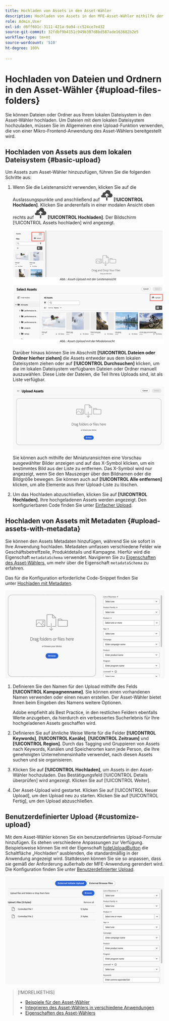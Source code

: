 ```yaml
---
title: Hochladen von Assets in den Asset-Wähler
description: Hochladen von Assets in den MFE-Asset-Wähler mithilfe der Upload-Funktion
role: Admin,User
exl-id: d6ff601c-3111-421a-9a94-cc524ce7e432
source-git-commit: 32fdbf9b4151c949b307d8bd587ade163682b2e5
workflow-type: tm+mt
source-wordcount: '510'
ht-degree: 100%

---
```


# Hochladen von Dateien und Ordnern in den Asset-Wähler {#upload-files-folders}

Sie können Dateien oder Ordner aus Ihrem lokalen Dateisystem in den Asset-Wähler hochladen. Um Dateien mit dem lokalen Dateisystem hochzuladen, müssen Sie im Allgemeinen eine Upload-Funktion verwenden, die von einer Mikro-Frontend-Anwendung des Asset-Wählers bereitgestellt wird.

## Hochladen von Assets aus dem lokalen Dateisystem {#basic-upload}

Um Assets zum Asset-Wähler hinzuzufügen, führen Sie die folgenden Schritte aus:

1. Wenn Sie die Leistenansicht verwenden, klicken Sie auf die Auslassungspunkte und anschließend auf ![Hochladesymbol](assets/upload-icon.svg) **[!UICONTROL Hochladen]**. Klicken Sie anderenfalls in einer modalen Ansicht oben rechts auf ![Hochladesymbol](assets/upload-icon.svg) **[!UICONTROL Hochladen]**. Der Bildschirm [!UICONTROL Assets hochladen] wird angezeigt.

   ![Hochladen von Assets in den Asset-Wähler](assets/upload-assets.png)

   Darüber hinaus können Sie im Abschnitt **[!UICONTROL Dateien oder Ordner hierher ziehen]** die Assets entweder aus dem lokalen Dateisystem ziehen oder auf **[!UICONTROL Durchsuchen]** klicken, um die im lokalen Dateisystem verfügbaren Dateien oder Ordner manuell auszuwählen. Diese Liste der Dateien, die Teil Ihres Uploads sind, ist als Liste verfügbar.

   ![Einfacher Upload von Assets in den Asset-Wähler](assets/basic-upload.png)

   Sie können auch mithilfe der Miniaturansichten eine Vorschau ausgewählter Bilder anzeigen und auf das X-Symbol klicken, um ein bestimmtes Bild aus der Liste zu entfernen. Das X-Symbol wird nur angezeigt, wenn Sie den Mauszeiger über den Bildnamen oder die Bildgröße bewegen. Sie können auch auf **[!UICONTROL Alle entfernen]** klicken, um alle Elemente aus Ihrer Upload-Liste zu löschen.

1. Um das Hochladen abzuschließen, klicken Sie auf **[!UICONTROL Hochladen]**. Ihre hochgeladenen Assets werden angezeigt. Den konfigurierbaren Code finden Sie unter [Einfacher Upload](/help/assets/asset-selector-customization.md#basic-upload).

## Hochladen von Assets mit Metadaten {#upload-assets-with-metadata}

Sie können den Assets Metadaten hinzufügen, während Sie sie sofort in Ihre Anwendung hochladen. Metadaten umfassen verschiedene Felder wie Geschäftsbetreffzeile, Produktdetails und Kampagne. Hierfür wird die Eigenschaft `metadataSchema` verwendet. Navigieren Sie zu [Eigenschaften des Asset-Wählers](/help/assets/asset-selector-properties.md), um mehr über die Eigenschaft `metadataSchema` zu erfahren.

Das für die Konfiguration erforderliche Code-Snippet finden Sie unter [Hochladen mit Metadaten](/help/assets/asset-selector-customization.md#upload-with-metadata).

![Hochladen von Assets mit Metadaten](assets/upload-with-metadata.png)

1. Definieren Sie den Namen für den Upload mithilfe des Felds **[!UICONTROL Kampagnenname]**. Sie können einen vorhandenen Namen verwenden oder einen neuen erstellen. Der Asset-Wähler bietet Ihnen beim Eingeben des Namens weitere Optionen.

   Adobe empfiehlt als Best Practice, in den restlichen Feldern ebenfalls Werte anzugeben, da hierdurch ein verbessertes Sucherlebnis für Ihre hochgeladenen Assets geschaffen wird.

1. Definieren Sie auf ähnliche Weise Werte für die Felder **[!UICONTROL Keywords]**, **[!UICONTROL Kanäle]**, **[!UICONTROL Zeitraum]** und **[!UICONTROL Region]**. Durch das Tagging und Gruppieren von Assets nach Keywords, Kanälen und Speicherorten kann jede Person, die Ihre genehmigten Unternehmensinhalte verwendet, nach diesen Assets suchen und sie organisieren.

1. Klicken Sie auf **[!UICONTROL Hochladen]**, um Assets in den Asset-Wähler hochzuladen. Das Bestätigungsfeld [!UICONTROL Details überprüfen] wird angezeigt. Klicken Sie auf [!UICONTROL Weiter].

1. Der Asset-Upload wird gestartet. Klicken Sie auf [!UICONTROL Neuer Upload], um den Upload neu zu starten. Klicken Sie auf [!UICONTROL Fertig], um den Upload abzuschließen.


## Benutzerdefinierter Upload {#customize-upload}

Mit dem Asset-Wähler können Sie ein benutzerdefiniertes Upload-Formular hinzufügen. Es stehen verschiedene Anpassungen zur Verfügung. Beispielsweise können Sie mit der Eigenschaft [hideUploadButton](/help/assets/asset-selector-properties.md) die Schaltfläche „Hochladen“ ausblenden, die standardmäßig in der Anwendung angezeigt wird. Stattdessen können Sie sie so anpassen, dass sie gemäß der Anforderung außerhalb der MFE-Anwendung gerendert wird. Die Konfiguration finden Sie unter [Benutzerdefinierter Upload](/help/assets/asset-selector-customization.md#customized-upload).

![Benutzerdefinierter Upload](assets/customized-upload.png)

>[!MORELIKETHIS]
>
>* [Beispiele für den Asset-Wähler](/help/assets/asset-selector-examples.md)
>* [Integrieren des Asset-Wählers in verschiedene Anwendungen](/help/assets/integrate-asset-selector.md)
>* [Eigenschaften des Asset-Wählers](/help/assets/asset-selector-properties.md)
